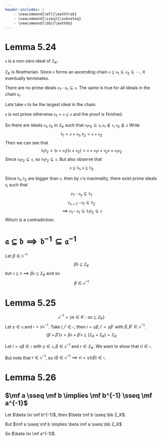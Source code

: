 ```yaml
---
header-includes: |
    - \newcommand{\mf}{\mathfrak}
    - \newcommand{\sseq}{\subseteq}
    - \newcommand{\bb}{\mathbb}
---
```


# Lemma 5.24

$\mathfrak{a}$ is a non-zero ideal of $\mathbb{Z}_K$.

$\mathbb{Z}_K$ is Noetherian.
Since $\mathfrak{a}$ forms an ascending chain
$\mathfrak{a} \subseteq \mathfrak{a}_1 \subseteq \mathfrak{a}_2 \subseteq \cdots$,
it eventually terminates.

There are no prime ideals $\mathfrak{p}_1 \cdots \mathfrak{p}_r \subseteq \mathfrak{a}$.
The same is true for all ideals in the chain $\mathfrak{a}_i$.

Lets take $\mathfrak{a}$ to be the largest ideal in the chain.

$\mathfrak{a}$ is not prime otherwise $\mathfrak{p}_1 = \mathfrak{a} \subseteq \mathfrak{a}$
and the proof is finished.

So there are ideals $\mathfrak{a}_1, \mathfrak{a}_2$ in $\mathbb{Z}_K$ such that
$\mathfrak{a}_1 \mathfrak{a}_2 \subseteq \mathfrak{a},
\mathfrak{a}_1 \not\subseteq \mathfrak{a},
\mathfrak{a}_2 \not\subseteq \mathfrak{a}$
Write
$$\mathfrak{b}_1 = \mathfrak{a} + \mathfrak{a}_1,
\mathfrak{b}_2 = \mathfrak{a} + \mathfrak{a}_2$$
Then we can see that
$$\mathfrak{b}_1 \mathfrak{b}_2 = (\mathfrak{a} + \mathfrak{a}_1)(\mathfrak{a} + \mathfrak{a}_2)
= \mathfrak{a} + \mathfrak{a}_1 \mathfrak{a} + \mathfrak{a}_2 \mathfrak{a} + \mathfrak{a}_1 \mathfrak{a}_2$$
Since $\mathfrak{a}_1 \mathfrak{a}_2 \subseteq \mathfrak{a}$, so
$\mathfrak{b}_1 \mathfrak{b}_2 \subseteq \mathfrak{a}$.
But also observe that
$$\mathfrak{a} \subsetneq \mathfrak{b}_1, \mathfrak{a} \subsetneq \mathfrak{b}_2$$

Since $\mathfrak{b}_1, \mathfrak{b}_2$ are bigger than $\mathfrak{a}$, then by $\mathfrak{a}$'s maximality,
there exist prime ideals $\mathfrak{p}_i$ such that
$$\mathfrak{p}_1 \cdots \mathfrak{p}_s \subseteq \mathfrak{b}_1$$
$$\mathfrak{p}_{s+1} \cdots \mathfrak{p}_t \subseteq \mathfrak{b}_2$$
$$\implies \mathfrak{p}_1 \cdots \mathfrak{p}_t \subseteq \mathfrak{b}_1 \mathfrak{b}_2
\subseteq \mathfrak{a}$$
Which is a contradiction.

# $\mathfrak{a \subseteq b \implies b^{-1} \subseteq a^{-1}}$

Let $\beta \in \mathfrak{b}^{-1}$
$$\beta \mathfrak{b} \subseteq \mathbb{Z}_K$$
but $\mathfrak{a \subseteq b} \implies \beta \mathfrak a \subseteq \mathbb Z_K$ and so
$$\beta \in \mathfrak a^{-1}$$

# Lemma 5.25

$$\mathfrak a^{-1} = \{ \alpha \in K : \alpha \mathfrak a \subseteq \mathbb Z_K \}$$
Let $\gamma \in \mathfrak a$ and $\mathfrak c = \gamma \mathfrak a^{-1}$.
Take $i, i' \in \mathfrak c$, then $i = \gamma \beta, i' = \gamma \beta'$ with
$\beta, \beta' \in \mathfrak a^{-1}$.
$$(\beta + \beta') \mathfrak a = \beta \mathfrak a + \beta' \mathfrak a \subseteq (\mathbb Z_K + \mathbb Z_K) = \mathbb Z_K$$

Let $i = \gamma \beta \in \mathfrak c$ with $\gamma \in \mathfrak a, \beta \in \mathfrak a^{-1}$ and $r \in \mathbb Z_K$.
We want to show that $ri \in \mathfrak c$.

But note that $r \in \mathfrak a^{-1}$, so $r \beta \in \mathfrak a^{-1} \implies ri = \gamma (r \beta) \in \mathfrak c$.

# Lemma 5.26

## $\mf a \sseq \mf b \implies \mf b^{-1} \sseq \mf a^{-1}$

Let $\beta \in \mf b^{-1}$, then $\beta \mf b \sseq \bb Z_K$.

But $\mf a \sseq \mf b \implies \beta \mf a \sseq \bb Z_K$

So $\beta \in \mf a^{-1}$.

